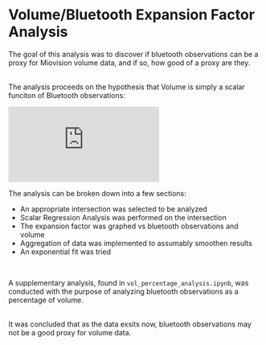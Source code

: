 # Volume/Bluetooth Expansion Factor Analysis 

The goal of this analysis was to discover if bluetooth observations can be a proxy for Miovision volume data, and if so, how good of a proxy are they. 

<br>
The analysis proceeds on the hypothesis that Volume is simply a scalar funciton of Bluetooth observations:

<br>

![equation](http://latex.codecogs.com/gif.latex?Volume%20%3D%20a%20*%20Observations)

The analysis can be broken down into a few sections:
* An appropriate intersection was selected to be analyzed
* Scalar Regression Analysis was performed on the intersection
* The expansion factor was graphed vs bluetooth observations and volume
* Aggregation of data was implemented to assumably smoothen results
* An exponential fit was tried
<br>

A supplementary analysis, found in `vol_percentage_analysis.ipynb`, was conducted with the purpose of analyzing bluetooth observations as a percentage of volume.

<br>
It was concluded that as the data exsits now, bluetooth observations may not be a good proxy for volume data. 
